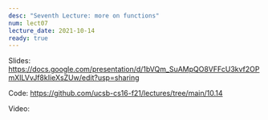 ```yaml
---
desc: "Seventh Lecture: more on functions"
num: lect07
lecture_date: 2021-10-14
ready: true
---
```


Slides: <https://docs.google.com/presentation/d/1bVQm_SuAMpQO8VFFcU3kvf2OPmXILVvJf8kIieXsZUw/edit?usp=sharing>

Code: <https://github.com/ucsb-cs16-f21/lectures/tree/main/10.14>

Video: 
